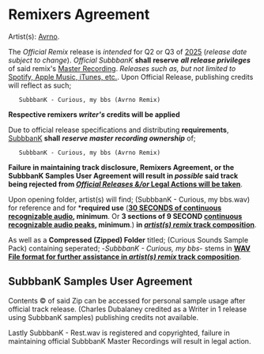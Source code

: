 # Remixers Agreement

Artist(s): <ins>Avrno</ins>. 


   The _Official Remix_ release is _intended_ for Q2 or Q3 of <ins>2025</ins> (_release date subject to change_). _Official SubbbanK_ **shall** **reserve** ***all release privileges*** of said remix's <ins>Master Recording</ins>. _Releases such as, but not limited to_ <ins>Spotify, Apple Music, iTunes, etc.</ins>. Upon Official Release, publishing credits will reflect as such;  

       SubbbanK - Curious, my bbs (Avrno Remix) 

**Respective remixers _writer's_ credits will be applied**


Due to official release specifications and distributing **requirements**, <ins>SubbbanK</ins> **shall** ***reserve master recording ownership*** of;

       SubbbanK - Curious, my bbs (Avrno Remix)
              
**Failure in maintaining track disclosure, Remixers Agreement, or the SubbbanK Samples User Agreement will result in _possible_ said track being **rejected** from <ins>_Official Releases &/or_ Legal Actions will be taken</ins>**. 

Upon opening folder, artist(s) will find; (SubbbanK - Curious, my bbs.wav) for reference and for ***required use** (<ins>**30 SECONDS of continuous recognizable audio</ins>, minimum**. Or **3 sections of 9 SECOND <ins>continuous recognizable audio peaks</ins>, minimum**.) **in <ins>_artist(s) remix_ track composition</ins>**.




As well as a **Compressed (Zipped) Folder** titled; (Curious Sounds Sample Pack) containing seperated;    -_SubbbanK - Curious, my bbs_- stems in **<ins>WAV File format for further assistance in _artist(s) remix_ track composition</ins>**.  

## SubbbanK Samples User Agreement





Contents ©️   of said Zip can be accessed for personal sample usage after official track release. (Charles Dubalaney credited as a Writer in 1 release using SubbbanK samples) publishing credits not available. 


Lastly SubbbanK - Rest.wav is registered and copyrighted, failure in maintaining official SubbbanK Master Recordings will result in legal action.
